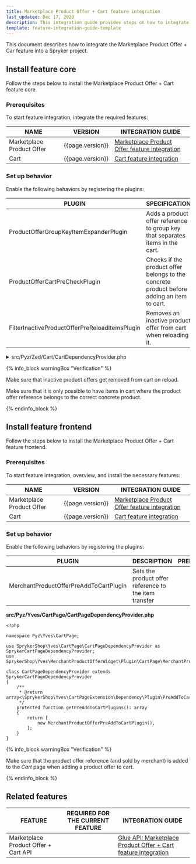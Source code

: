 ```yaml
---
title: Marketplace Product Offer + Cart feature integration
last_updated: Dec 17, 2020
description: This integration guide provides steps on how to integrate the Marketplace Product Offer + Cart feature into a Spryker project.
template: feature-integration-guide-template
---
```


This document describes how to integrate the Marketplace Product Offer + Car feature into a Spryker project.

## Install feature core

Follow the steps below to install the Marketplace Product Offer + Cart feature core.

### Prerequisites

To start feature integration, integrate the required features:

| NAME      | VERSION  | INTEGRATION GUIDE |
| --------- | -------- | ------------------|
| Marketplace Product Offer | {{page.version}} | [Marketplace Product Offer feature integration](/docs/marketplace/dev/feature-integration-guides/{{page.version}}/marketplace-product-offer-feature-integration.html)
| Cart | {{page.version}}   | [Cart feature integration](/docs/pbc/all/cart-and-checkout/{{page.version}}/base-shop/install-and-upgrade/install-features/install-the-cart-feature.html)

### Set up behavior

Enable the following behaviors by registering the plugins:

| PLUGIN | SPECIFICATION | PREREQUISITES | NAMESPACE |
| ------------- | ------------- | ----------- | ------------ |
| ProductOfferGroupKeyItemExpanderPlugin         | Adds a product offer reference to group key that separates items in the cart. |  | Spryker\Zed\ProductOffer\Communication\Plugin\Cart |
| ProductOfferCartPreCheckPlugin                 | Checks if the product offer belongs to the concrete product before adding an item to cart. |  | Spryker\Zed\ProductOffer\Communication\Plugin\Cart |
| FilterInactiveProductOfferPreReloadItemsPlugin | Removes an inactive product offer from cart when reloading it.   |  | Spryker\Zed\ProductOffer\Communication\Plugin\Cart |

<details>
<summary markdown='span'>src/Pyz/Zed/Cart/CartDependencyProvider.php</summary>

```php
<?php

namespace Pyz\Zed\Cart;

use Spryker\Zed\Cart\CartDependencyProvider as SprykerCartDependencyProvider;
use Spryker\Zed\Kernel\Container;
use Spryker\Zed\ProductOffer\Communication\Plugin\Cart\FilterInactiveProductOfferPreReloadItemsPlugin;
use Spryker\Zed\ProductOffer\Communication\Plugin\Cart\ProductOfferCartPreCheckPlugin;
use Spryker\Zed\ProductOffer\Communication\Plugin\Cart\ProductOfferGroupKeyItemExpanderPlugin;

class CartDependencyProvider extends SprykerCartDependencyProvider
{
    /**
     * @param \Spryker\Zed\Kernel\Container $container
     *
     * @return array<\Spryker\Zed\CartExtension\Dependency\Plugin\ItemExpanderPluginInterface>
     */
    protected function getExpanderPlugins(Container $container): array
    {
        return [
            new ProductOfferGroupKeyItemExpanderPlugin(),
        ];
    }
    /**
     * @param \Spryker\Zed\Kernel\Container $container
     *
     * @return array<\Spryker\Zed\CartExtension\Dependency\Plugin\CartPreCheckPluginInterface>
     */
    protected function getCartPreCheckPlugins(Container $container): array
    {
        return [
            new ProductOfferCartPreCheckPlugin(),
        ];
    }

    /**
     * @param \Spryker\Zed\Kernel\Container $container
     *
     * @return array<\Spryker\Zed\CartExtension\Dependency\Plugin\PreReloadItemsPluginInterface>
     */
    protected function getPreReloadPlugins(Container $container): array
    {
        return [
            new FilterInactiveProductOfferPreReloadItemsPlugin(),
        ];
    }
}
```

</details>

{% info_block warningBox "Verification" %}

Make sure that inactive product offers get removed from cart on reload.

Make sure that it is only possible to have items in cart where the product offer reference belongs to the correct concrete product.

{% endinfo_block %}

## Install feature frontend

Follow the steps below to install the Marketplace Product Offer + Cart feature frontend.

### Prerequisites

To start feature integration, overview, and install the necessary features:

| NAME        | VERSION    | INTEGRATION GUIDE |
| ----------- | ---------- | ------------------|
| Marketplace Product Offer | {{page.version}} | [Marketplace Product Offer feature integration](/docs/marketplace/dev/feature-integration-guides/{{page.version}}/marketplace-product-offer-feature-integration.html) |
| Cart                      | {{page.version}}   | [Cart feature integration](/docs/pbc/all/cart-and-checkout/{{page.version}}/base-shop/install-and-upgrade/install-features/install-the-cart-feature.html) |

### Set up behavior

Enable the following behaviors by registering the plugins:

| PLUGIN | DESCRIPTION | PREREQUISITES | NAMESPACE |
| - | - | - | - |
| MerchantProductOfferPreAddToCartPlugin | Sets the product offer reference to the item transfer |  | SprykerShop\Yves\MerchantProductOfferWidget\Plugin\CartPage |

**src/Pyz/Yves/CartPage/CartPageDependencyProvider.php**

```
<?php

namespace Pyz\Yves\CartPage;

use SprykerShop\Yves\CartPage\CartPageDependencyProvider as SprykerCartPageDependencyProvider;
use SprykerShop\Yves\MerchantProductOfferWidget\Plugin\CartPage\MerchantProductOfferPreAddToCartPlugin;

class CartPageDependencyProvider extends SprykerCartPageDependencyProvider
{
    /**
     * @return array<\SprykerShop\Yves\CartPageExtension\Dependency\Plugin\PreAddToCartPluginInterface>
     */
    protected function getPreAddToCartPlugins(): array
    {
        return [
            new MerchantProductOfferPreAddToCartPlugin(),
        ];
    }
}
```

{% info_block warningBox "Verification" %}

Make sure that the product offer reference (and sold by merchant) is added to the *Cart* page when adding a product offer to cart.

{% endinfo_block %}

## Related features

| FEATURE | REQUIRED FOR THE CURRENT FEATURE | INTEGRATION GUIDE |
| - | - | - |
| Marketplace Product Offer + Cart API | | [Glue API: Marketplace Product Offer + Cart feature integration](/docs/marketplace/dev/feature-integration-guides/{{page.version}}/glue/marketplace-product-offer-cart-feature-integration.html) |
